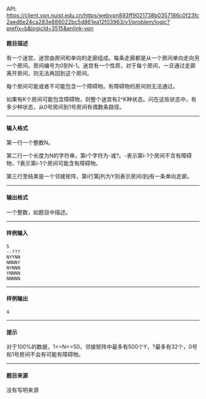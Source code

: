 API: https://client.vpn.nuist.edu.cn/https/webvpn893ff9021738b0357186c0f23fc2aed6e24ca283e886022bc5d861ea12f03963/v1/problem/logic?prefix=b&logicId=3515&enlink-vpn

#### 题目描述

有一个迷宫，迷宫由房间和单向的走廊组成。每条走廊都是从一个房间单向走向另一个房间。房间编号为0到N-1。迷宫有一个性质，对于每个房间，一旦通过走廊离开房间，则无法再回到这个房间。

每个房间可能或者不可能包含一个障碍物。有障碍物的房间则无法通过。

如果有K个房间可能包含障碍物，则整个迷宫有2^K种状态。问在这些状态中，有多少种状态，从0号房间到1号房间有偶数条路径。

---

#### 输入格式

第一行一个整数N。

第二行一个长度为N的字符串，第i个字符为-或?。-表示第i-1个房间不含有障碍物，?表示第i-1个房间可能含有障碍物。

第三行至结束是一个邻接矩阵，第i行第j列为Y则表示房间i到j有一条单向走廊。

---

#### 输出格式

一个整数，如题目中描述。

---

#### 样例输入
```
5
--???
NYYNN
NNNNY
NYNNN
YNNNN
NNNNN

```

---

#### 样例输出
```
4
```

---

#### 提示

对于100%的数据，1<=N<=50，邻接矩阵中最多有500个Y，?最多有32个，0号和1号房间不会有可能有障碍物。

---

#### 题目来源

没有写明来源